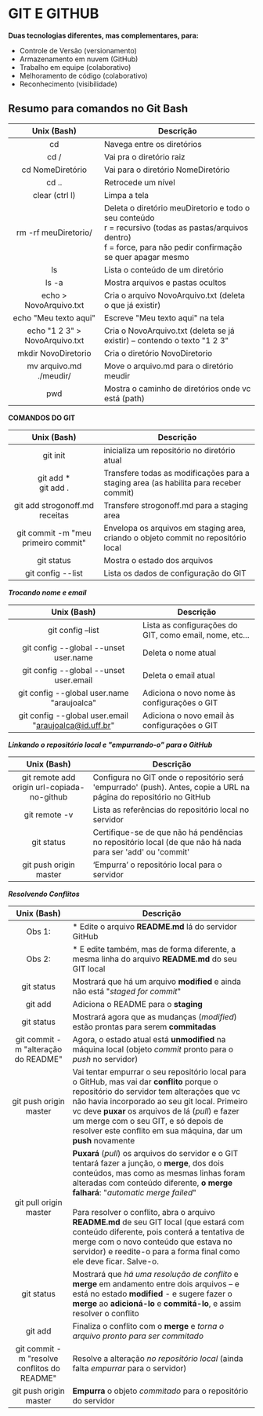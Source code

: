 # GIT E GITHUB

**Duas tecnologias diferentes, mas complementares, para:**
- Controle de Versão (versionamento)
- Armazenamento em nuvem (GitHub)
- Trabalho em equipe (colaborativo)
- Melhoramento de código (colaborativo)
- Reconhecimento (visibilidade)


## Resumo para comandos no Git Bash  


|        **Unix (Bash)**         | **Descrição**                            |
| :----------------------------: | ---------------------------------------- |
|               cd               | Navega entre os diretórios               |
|              cd /              | Vai pra o diretório raiz                 |
|        cd NomeDiretório        | Vai para o diretório NomeDiretório       |
|             cd ..              | Retrocede um nível                       |
|         clear (ctrl l)         | Limpa a tela                             |
|      rm -rf meuDiretorio/      | Deleta o diretório meuDiretorio e todo o seu conteúdo<br>r = recursivo (todas as pastas/arquivos dentro)<br>f = force, para não pedir confirmação se quer apagar mesmo |
|               ls               | Lista o conteúdo de um diretório         |
|             ls -a              | Mostra arquivos  e pastas ocultos        |
|     echo > NovoArquivo.txt     | Cria o arquivo NovoArquivo.txt (deleta o que já existir) |
|     echo "Meu texto aqui"      | Escreve "Meu texto aqui" na tela         |
| echo "1 2 3" > NovoArquivo.txt | Cria o NovoArquivo.txt (deleta se já existir) – contendo o texto "1 2 3" |
|      mkdir NovoDiretorio       | Cria o diretório NovoDiretorio           |
|    mv arquivo.md ./meudir/     | Move o arquivo.md para o diretório meudir |
|              pwd               | Mostra o  caminho de diretórios onde vc está (path) |


**COMANDOS DO GIT**

|           **Unix (Bash)**           | **Descrição**                            |
| :---------------------------------: | ---------------------------------------- |
|              git init               | inicializa um repositório no diretório atual |
|      git add * <br> git add .       | Transfere todas as modificações para a staging area  (as habilita para receber commit) |
|   git add strogonoff.md receitas    | Transfere strogonoff.md para a staging area |
| git commit -m "meu primeiro commit" | Envelopa os arquivos em staging area, criando o objeto commit no repositório local |
|             git status              | Mostra o  estado dos arquivos            |
|          git config --list          | Lista os dados de configuração do GIT    |

***Trocando nome e email***

|             **Unix (Bash)**              | **Descrição**                            |
| :--------------------------------------: | ---------------------------------------- |
|             git config –list             | Lista as configurações do GIT, como email, nome, etc... |
|  git config --global --unset  user.name  | Deleta o nome atual                      |
| git config --global --unset  user.email  | Deleta o email atual                     |
| git config --global user.name  "araujoalca" | Adiciona o novo nome às configurações o GIT |
| git config --global user.email "araujoalca@id.uff.br" | Adiciona o novo email às configurações o GIT |

***Linkando o repositório local e "empurrando-o" para o GitHub***

|             **Unix (Bash)**              | **Descrição**                            |
| :--------------------------------------: | ---------------------------------------- |
| git remote add origin url-copiada-no-github | Configura no GIT onde o repositório será 'empurrado' (push). Antes, copie a URL na página do repositório no GitHub |
|              git remote -v               | Lista as referências do repositório local no servidor |
|                git status                | Certifique-se de que não há pendências no repositório  local (de que não há nada para ser 'add' ou 'commit' |
|          git push origin master          | ‘Empurra’ o repositório local para o servidor |

***Resolvendo Conflitos***

|             **Unix (Bash)**              | **Descrição**                            |
| :--------------------------------------: | ---------------------------------------- |
|                  Obs 1:                  | * Edite o  arquivo **README.md** lá do servidor GitHub |
|                  Obs 2:                  | * E edite também, mas de  forma diferente, a mesma linha do arquivo **README.md** do seu GIT local |
|                git status                | Mostrará que há um arquivo **modified** e ainda não  está "*staged for commit*" |
|                 git add                  | Adiciona o README para o **staging**     |
|                git status                | Mostrará agora que as mudanças (*modified*) estão prontas para serem **commitadas** |
|   git commit -m "alteração  do README"   | Agora, o estado atual está **unmodified** na máquina local (objeto *commit* pronto para o *push* no servidor) |
|          git push origin master          | Vai tentar empurrar o seu repositório local para o  GitHub, mas vai dar **conflito** porque o repositório do servidor tem alterações  que vc não havia incorporado ao seu git local. Primeiro vc deve **puxar**  os arquivos de lá (*pull*) e fazer um merge com o seu GIT, e só depois de resolver este conflito em sua máquina, dar um **push** novamente |
|          git pull origin master          | **Puxará** (*pull*) os  arquivos do servidor e o GIT tentará fazer a junção, o **merge**, dos dois  conteúdos, mas como as mesmas linhas foram alteradas com conteúdo diferente,  **o merge falhará**: "*automatic merge failed*"<br><br>Para resolver  o conflito, abra o arquivo **README.md** de seu GIT local (que estará com  conteúdo diferente, pois conterá a tentativa de merge com o novo conteúdo  que estava no servidor) e reedite-o para a forma final como ele deve ficar.  Salve-o. |
|                git status                | Mostrará que *há uma resolução de conflito* e **merge** em  andamento entre dois arquivos – e está no estado **modified** - e sugere fazer o **merge** ao **adicioná-lo** e **commitá-lo**, e assim resolver o conflito |
|                 git add                  | Finaliza o conflito com o **merge** e *torna o arquivo pronto  para ser commitado* |
| git commit -m "resolve  conflitos do README" | Resolve a alteração *no repositório local* (ainda falta *empurrar* para o servidor) |
|          git push origin master          | **Empurra** o objeto *commitado* para o repositório  do servidor |
